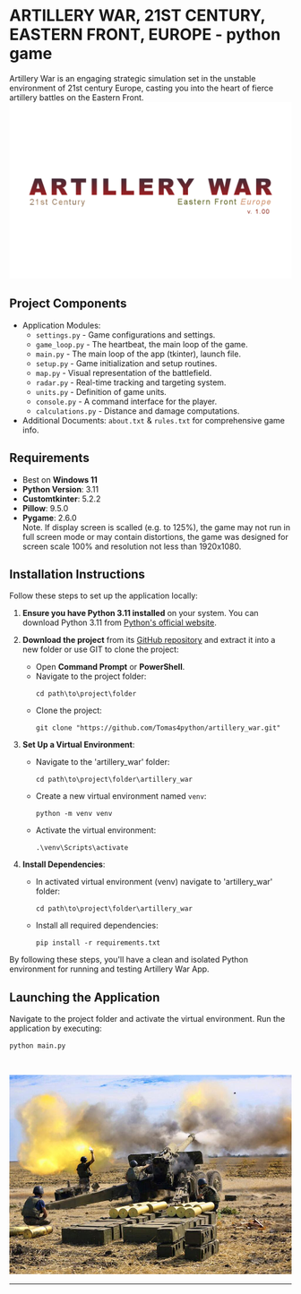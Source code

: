 #  ARTILLERY WAR, 21ST CENTURY, EASTERN FRONT, EUROPE - python game  
Artillery War is an engaging strategic simulation set in the unstable environment of 21st century Europe, casting
you into the heart of fierce artillery battles on the Eastern Front.
<br>
![Image](images/img_start.png)  

## Project Components
- Application Modules: 
  - `settings.py` - Game configurations and settings.
  - `game_loop.py` - The heartbeat, the main loop of the game.
  - `main.py` - The main loop of the app (tkinter), launch file.
  - `setup.py` - Game initialization and setup routines.
  - `map.py` - Visual representation of the battlefield.
  - `radar.py` - Real-time tracking and targeting system.
  - `units.py` - Definition of game units.
  - `console.py` - A command interface for the player.
  - `calculations.py` - Distance and damage computations.
- Additional Documents: `about.txt` & `rules.txt` for comprehensive game info.
## Requirements   
- Best on **Windows 11**
- **Python Version**: 3.11  
- **Customtkinter**: 5.2.2
- **Pillow**: 9.5.0  
- **Pygame**: 2.6.0  
Note. If display screen is scalled (e.g. to 125%), the game may not run in full screen mode or may contain
distortions, the game was designed for screen scale 100% and resolution not less than 1920x1080.
## Installation Instructions

Follow these steps to set up the application locally:

1. **Ensure you have Python 3.11 installed** on your system. You can download Python 3.11 from [Python's official
website](https://www.python.org/downloads/).
2. **Download the project** from its [GitHub repository](https://github.com/Tomas4python/artillery_war.git) and extract
it into a new folder or use GIT to clone the project:
   - Open **Command Prompt** or **PowerShell**.
   - Navigate to the project folder:
     ```
     cd path\to\project\folder
     ```
   - Clone the project:
     ```
     git clone "https://github.com/Tomas4python/artillery_war.git"
     ```

3. **Set Up a Virtual Environment**:
   - Navigate to the 'artillery_war' folder:
     ```
     cd path\to\project\folder\artillery_war
     ```
   - Create a new virtual environment named `venv`:
     ```
     python -m venv venv
     ```
   - Activate the virtual environment:
     ```
     .\venv\Scripts\activate
     ```

4. **Install Dependencies**:
   - In activated virtual environment (venv) navigate to 'artillery_war' folder:
     ```
     cd path\to\project\folder\artillery_war
     ```
   - Install all required dependencies:
     ```
     pip install -r requirements.txt
     ```

By following these steps, you'll have a clean and isolated Python environment for running and testing Artillery War App.

## Launching the Application

Navigate to the project folder and activate the virtual environment. Run the application by executing:
```
python main.py
```  
<br>

![Image](images/img_menu.png)  

---
